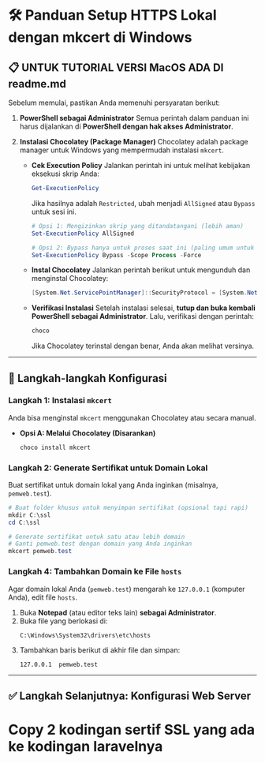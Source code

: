 # 🛠️ Panduan Setup HTTPS Lokal dengan mkcert di Windows

## 📋 UNTUK TUTORIAL VERSI MacOS ADA DI readme.md

Sebelum memulai, pastikan Anda memenuhi persyaratan berikut:

1.  **PowerShell sebagai Administrator**
    Semua perintah dalam panduan ini harus dijalankan di **PowerShell dengan hak akses Administrator**.

2.  **Instalasi Chocolatey (Package Manager)**
    Chocolatey adalah package manager untuk Windows yang mempermudah instalasi `mkcert`.

    * **Cek Execution Policy**
        Jalankan perintah ini untuk melihat kebijakan eksekusi skrip Anda:
        ```powershell
        Get-ExecutionPolicy
        ```
        Jika hasilnya adalah `Restricted`, ubah menjadi `AllSigned` atau `Bypass` untuk sesi ini.
        ```powershell
        # Opsi 1: Mengizinkan skrip yang ditandatangani (lebih aman)
        Set-ExecutionPolicy AllSigned

        # Opsi 2: Bypass hanya untuk proses saat ini (paling umum untuk instalasi)
        Set-ExecutionPolicy Bypass -Scope Process -Force
        ```

    * **Instal Chocolatey**
        Jalankan perintah berikut untuk mengunduh dan menginstal Chocolatey:
        ```powershell
        [System.Net.ServicePointManager]::SecurityProtocol = [System.Net.ServicePointManager]::SecurityProtocol -bor 3072; iex ((New-Object System.Net.WebClient).DownloadString('[https://community.chocolatey.org/install.ps1](https://community.chocolatey.org/install.ps1)'))
        ```

    * **Verifikasi Instalasi**
        Setelah instalasi selesai, **tutup dan buka kembali PowerShell sebagai Administrator**. Lalu, verifikasi dengan perintah:
        ```powershell
        choco
        ```
        Jika Chocolatey terinstal dengan benar, Anda akan melihat versinya.

---

## 🔧 Langkah-langkah Konfigurasi

### Langkah 1: Instalasi `mkcert`

Anda bisa menginstal `mkcert` menggunakan Chocolatey atau secara manual.

* **Opsi A: Melalui Chocolatey (Disarankan)**
    ```powershell
    choco install mkcert
    ```
### Langkah 2: Generate Sertifikat untuk Domain Lokal

Buat sertifikat untuk domain lokal yang Anda inginkan (misalnya, `pemweb.test`).

```powershell
# Buat folder khusus untuk menyimpan sertifikat (opsional tapi rapi)
mkdir C:\ssl
cd C:\ssl

# Generate sertifikat untuk satu atau lebih domain
# Ganti pemweb.test dengan domain yang Anda inginkan
mkcert pemweb.test
```
### Langkah 4: Tambahkan Domain ke File `hosts`
Agar domain lokal Anda (`pemweb.test`) mengarah ke `127.0.0.1` (komputer Anda), edit file `hosts`.

1.  Buka **Notepad** (atau editor teks lain) **sebagai Administrator**.
2.  Buka file yang berlokasi di:
    ```
    C:\Windows\System32\drivers\etc\hosts
    ```
3.  Tambahkan baris berikut di akhir file dan simpan:
    ```
    127.0.0.1  pemweb.test
    ```

---

## ✅ Langkah Selanjutnya: Konfigurasi Web Server

# Copy 2 kodingan sertif SSL yang ada ke kodingan laravelnya
